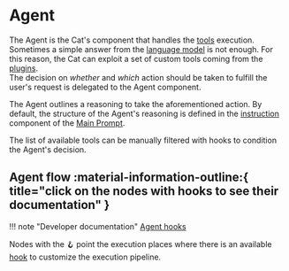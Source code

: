# Agent

The Agent is the Cat's component that handles the [tools](../plugins.md) execution.  
Sometimes a simple answer from the [language model](../llm.md#completion-model) is not enough. For this reason, the Cat can exploit a set of custom tools coming from the [plugins](../plugins.md).  
The decision on *whether* and *which* action should be taken to fulfill the user's request is delegated to the Agent component.

The Agent outlines a reasoning to take the aforementioned action.
By default, the structure of the Agent's reasoning is defined in the [instruction](../prompts/main_prompt.md#instructions) component of the [Main Prompt](../prompts/main_prompt.md).

The list of available tools can be manually filtered with hooks to condition the Agent's decision.

## Agent flow :material-information-outline:{ title="click on the nodes with hooks to see their documentation" }

!!! note "Developer documentation"
    [Agent hooks](../../technical/API_Documentation/mad_hatter/core_plugin/hooks/agent.md)

Nodes with the :hook: point the execution places where there is an available [hook](../plugins.md) to customize the execution pipeline.
